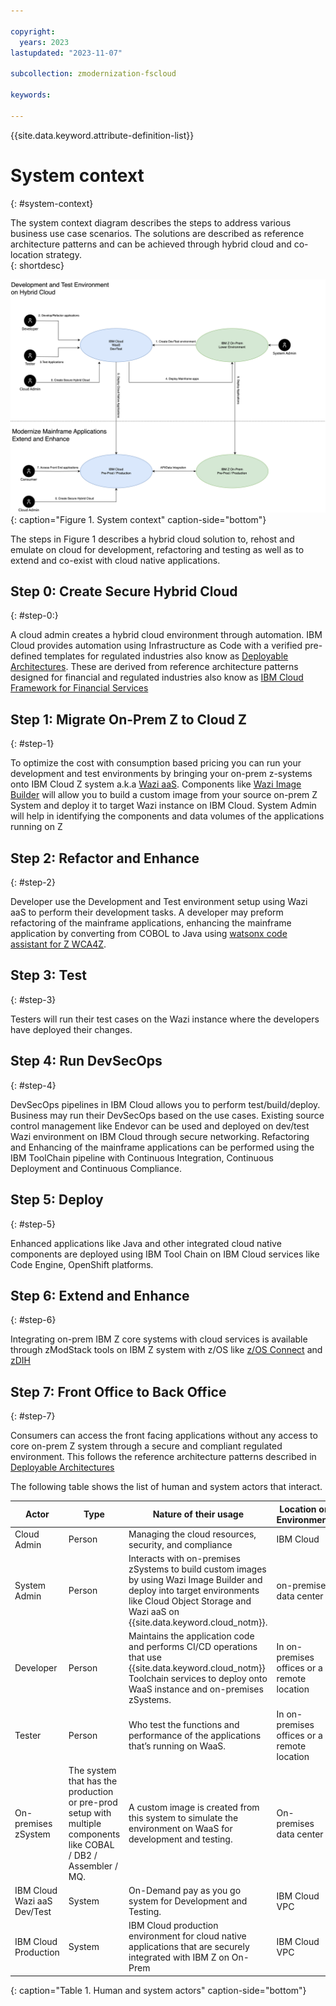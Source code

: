 ```yaml
---

copyright:
  years: 2023
lastupdated: "2023-11-07"

subcollection: zmodernization-fscloud

keywords:

---
```


{{site.data.keyword.attribute-definition-list}}

# System context
{: #system-context}

The system context diagram describes the steps to address various business use case scenarios. The solutions are described as reference architecture patterns and can be achieved through hybrid cloud and co-location strategy.  
{: shortdesc}

![System Context Diagram](images/system-context.png){: caption="Figure 1. System context" caption-side="bottom"}

The steps in Figure 1 describes a hybrid cloud solution to, rehost and emulate on cloud for development, refactoring and testing as well as to extend and co-exist with cloud native applications. 

## Step 0: Create Secure Hybrid Cloud
{: #step-0:}

A cloud admin creates a hybrid cloud environment through automation. IBM Cloud provides automation using Infrastructure as Code with a verified pre-defined templates for regulated industries also know as [Deployable Architectures](https://cloud.ibm.com/catalog#reference_architecture). These are derived from reference architecture patterns designed for financial and regulated industries also know as [IBM Cloud Framework for Financial Services](https://cloud.ibm.com/docs/framework-financial-services?topic=framework-financial-services-about#ibm-cloud-framework-for-financial-services)

## Step 1: Migrate On-Prem Z to Cloud Z
{: #step-1}

To optimize the cost with consumption based pricing you can run your development and test environments by bringing your on-prem z-systems onto IBM Cloud Z system a.k.a [Wazi aaS](https://www.ibm.com/cloud/wazi-as-a-service). Components like [Wazi Image Builder](https://www.ibm.com/docs/en/wazi-aas/1.0.0?topic=bringing-your-own-image-wazi-image-builder) will allow you to build a custom image from your source on-prem Z System and deploy it to target Wazi instance on IBM Cloud. System Admin will help in identifying the components and data volumes of the applications running on Z

## Step 2: Refactor and Enhance
{: #step-2}

Developer use the Development and Test environment setup using Wazi aaS to perform their development tasks. A developer may preform refactoring of the mainframe applications, enhancing the mainframe application by converting from COBOL to Java using [watsonx code assistant for Z WCA4Z](https://www.ibm.com/watsonx).

## Step 3: Test
{: #step-3}

Testers will run their test cases on the Wazi instance where the developers have deployed their changes.

## Step 4: Run DevSecOps
{: #step-4}

DevSecOps pipelines in IBM Cloud allows you to perform test/build/deploy. Business may run their DevSecOps based on the use cases. Existing source control management like Endevor can be used and deployed on dev/test Wazi environment on IBM Cloud through secure networking. Refactoring and Enhancing of the mainframe applications can be performed using the IBM ToolChain pipeline with Continuous Integration, Continuous Deployment and Continuous Compliance.

## Step 5: Deploy
{: #step-5}

Enhanced applications like Java and other integrated cloud native components are deployed using IBM Tool Chain on IBM Cloud services like Code Engine, OpenShift platforms.

## Step 6: Extend and Enhance
{: #step-6}

Integrating on-prem IBM Z core systems with cloud services is available through zModStack tools on IBM Z system with z/OS like [z/OS Connect](https://www.ibm.com/products/zos-connect) and [zDIH](https://www.ibm.com/products/z-digital-integration-hub)

## Step 7: Front Office to Back Office
{: #step-7}

Consumers can access the front facing applications without any access to core on-prem Z system through a secure and compliant regulated environment. This follows the reference architecture patterns described in [Deployable Architectures](https://cloud.ibm.com/catalog#reference_architecture)



The following table shows the list of human and system actors that interact.

| Actor                       | Type                                                                                                                  | Nature of their usage                                                                                                                                                                               | Location or Environment         |
|-----------------------------|-----------------------------------------------------------------------------------------------------------------------|-----------------------------------------------------------------------------------------------------------------------------------------------------------------------------------------------------|---------------------------------|
| Cloud Admin                 | Person                                                                                                                | Managing the cloud resources, security, and compliance                                                                                                                                              | IBM Cloud                       |
| System Admin                | Person                                                                                                                | Interacts with on-premises zSystems to build custom images by using Wazi Image Builder and deploy into target environments like Cloud Object Storage and Wazi aaS on {{site.data.keyword.cloud_notm}}. | on-premises data center             |
| Developer                   | Person                                                                                                                | Maintains the application code and performs CI/CD operations that use {{site.data.keyword.cloud_notm}} Toolchain services to deploy onto WaaS instance and on-premises zSystems.                    | In on-premises offices or a remote location |
| Tester                      | Person                                                                                                                | Who test the functions and performance of the applications that’s running on WaaS.                                                                                                                  | In on-premises offices or a remote location |
| On-premises zSystem         | The system that has the production or pre-prod setup with multiple components like COBAL / DB2 / Assembler / MQ. | A custom image is created from this system to simulate the environment on WaaS for development and testing.                                                                                         | On-premises data center             |
| IBM Cloud Wazi aaS Dev/Test | System                                                                                                                | On-Demand pay as you go system for Development and Testing.                                                                                                                                         | IBM Cloud VPC                   |
| IBM Cloud Production        | System                                                                                                                | IBM Cloud production environment for cloud native applications that are securely integrated with IBM Z on On-Prem                                                                                   | IBM Cloud VPC                   |
{: caption="Table 1. Human and system actors" caption-side="bottom"}



